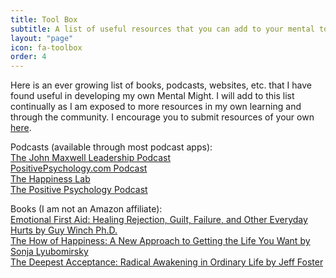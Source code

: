 ```yaml
---
title: Tool Box
subtitle: A list of useful resources that you can add to your mental toolbox
layout: "page"
icon: fa-toolbox
order: 4
---
```


Here is an ever growing list of books, podcasts, websites, etc. that I have found useful in developing my own Mental Might. I will add to this list continually as I am exposed to more resources in my own learning and through the community. I encourage you to submit resources of your own <a href="https://mentalmight.github.io/#contact">here</a>.

Podcasts (available through most podcast apps):<br>
<a href="https://johnmaxwellleadershippodcast.com/" target="_blank">The John Maxwell Leadership Podcast</a><br>
<a href="https://positivepsychology.com/?s=podcast" target="_blank">PositivePsychology.com Podcast</a><br>
<a href="https://www.happinesslab.fm/" target="_blank">The Happiness Lab</a><br>
<a href="http://strengthsphoenix.com/listen" target="_blank">The Positive Psychology Podcast</a><br>

Books (I am not an Amazon affiliate):<br>
<a href ="https://www.amazon.com/dp/0142181072/?coliid=ICTO2L4JXMN4W&colid=17VFBIT1OQQCO&psc=1&ref_=lv_ov_lig_dp_it" target="_blank">Emotional First Aid: Healing Rejection, Guilt, Failure, and Other Everyday Hurts by Guy Winch Ph.D.</a><br>
<a href="https://www.amazon.com/dp/0143114956/?coliid=I1UNI51H6PD8Y7&colid=17VFBIT1OQQCO&psc=1&ref_=lv_ov_lig_dp_it" target="_blank">The How of Happiness: A New Approach to Getting the Life You Want by Sonja Lyubomirsky</a><br>
<a href="https://www.amazon.com/dp/1622038657/?coliid=IZW49DTHEXXNY&colid=17VFBIT1OQQCO&psc=1&ref_=lv_ov_lig_dp_it" target="_blank">The Deepest Acceptance: Radical Awakening in Ordinary Life by Jeff Foster</a>

